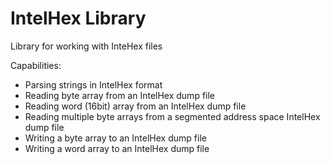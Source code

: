 # IntelHex Library

Library for working with InteHex files

Capabilities:
* Parsing strings in IntelHex format
* Reading byte array from an IntelHex dump file
* Reading word (16bit) array from an IntelHex dump file
* Reading multiple byte arrays from a segmented address space IntelHex dump file
* Writing a byte array to an IntelHex dump file
* Writing a word array to an IntelHex dump file